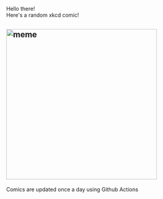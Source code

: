 Hello there! <br>Here's a random xkcd comic!<br>
## <img src="https://imgs.xkcd.com/comics/use_or_discard_by.png" alt="meme" width="400"/><br>
Comics are updated once a day using Github Actions